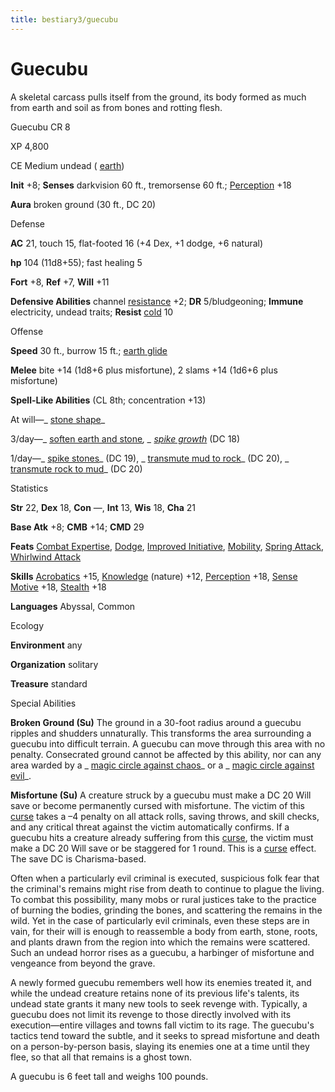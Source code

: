 ```yaml
---
title: bestiary3/guecubu
---
```

# Guecubu

A skeletal carcass pulls itself from the ground, its body formed as much from earth and soil as from bones and rotting flesh.

Guecubu CR 8

XP 4,800

CE Medium undead ( [earth](monster_dir/creatureTypes#_earth-subtype))

**Init** +8; **Senses** darkvision 60 ft., tremorsense 60 ft.; [Perception](skills/perception#_perception) +18

**Aura** broken ground (30 ft., DC 20)

Defense

**AC** 21, touch 15, flat-footed 16 (+4 Dex, +1 dodge, +6 natural)

**hp** 104 (11d8+55); fast healing 5

**Fort** +8, **Ref** +7, **Will** +11

**Defensive Abilities** channel [resistance](monster_dir/universalMonsterRules#_resistance) +2; **DR** 5/bludgeoning; **Immune** electricity, undead traits; **Resist** [cold](monster_dir/creatureTypes#_cold-subtype) 10

Offense

**Speed** 30 ft., burrow 15 ft.; [earth glide](monsters/universalMonsterRules#_earth-glide)

**Melee** bite +14 (1d8+6 plus misfortune), 2 slams +14 (1d6+6 plus misfortune)

**Spell-Like Abilities** (CL 8th; concentration +13)

At will—_ [stone shape](spell_dir/stoneShape#_stone-shape)_

3/day—_ [soften earth and stone](spell_dir/softenEarthAndStone#_soften-earth-and-stone)_, _ [spike growth](spells/spikeGrowth#_spike-growth)_ (DC 18)

1/day—_ [spike stones](spell_dir/spikeStones#_spike-stones)_ (DC 19), _ [transmute mud to rock](spells/transmuteMudToRock#_transmute-mud-to-rock)_ (DC 20), _ [transmute rock to mud](spell_dir/transmuteRockToMud#_transmute-rock-to-mud)_ (DC 20)

Statistics

**Str** 22, **Dex** 18, **Con** —, **Int** 13, **Wis** 18, **Cha** 21

**Base Atk** +8; **CMB** +14; **CMD** 29

**Feats** [Combat Expertise](feats#_combat-expertise), [Dodge](feats#_dodge), [Improved Initiative](feats#_improved-initiative), [Mobility](feats#_mobility), [Spring Attack](feats#_spring-attack), [Whirlwind Attack](feats#_whirlwind-attack)

**Skills** [Acrobatics](skills/acrobatics#_acrobatics) +15, [Knowledge](skill_dir/knowledge#_knowledge) (nature) +12, [Perception](skills/perception#_perception) +18, [Sense Motive](skill_dir/senseMotive#_sense-motive) +18, [Stealth](skills/stealth#_stealth) +18

**Languages** Abyssal, Common

Ecology

**Environment** any

**Organization** solitary

**Treasure** standard

Special Abilities

**Broken Ground (Su)** The ground in a 30-foot radius around a guecubu ripples and shudders unnaturally. This transforms the area surrounding a guecubu into difficult terrain. A guecubu can move through this area with no penalty. Consecrated ground cannot be affected by this ability, nor can any area warded by a _ [magic circle against chaos](spell_dir/magicCircleAgainstChaos#_magic-circle-against-chaos)_ or a _ [magic circle against evil](spells/magicCircleAgainstEvil#_magic-circle-against-evil)_.

**Misfortune (Su)** A creature struck by a guecubu must make a DC 20 Will save or become permanently cursed with misfortune. The victim of this [curse](monster_dir/universalMonsterRules#_curse) takes a –4 penalty on all attack rolls, saving throws, and skill checks, and any critical threat against the victim automatically confirms. If a guecubu hits a creature already suffering from this [curse](monsters/universalMonsterRules#_curse), the victim must make a DC 20 Will save or be staggered for 1 round. This is a [curse](monster_dir/universalMonsterRules#_curse) effect. The save DC is Charisma-based.

Often when a particularly evil criminal is executed, suspicious folk fear that the criminal's remains might rise from death to continue to plague the living. To combat this possibility, many mobs or rural justices take to the practice of burning the bodies, grinding the bones, and scattering the remains in the wild. Yet in the case of particularly evil criminals, even these steps are in vain, for their will is enough to reassemble a body from earth, stone, roots, and plants drawn from the region into which the remains were scattered. Such an undead horror rises as a guecubu, a harbinger of misfortune and vengeance from beyond the grave.

A newly formed guecubu remembers well how its enemies treated it, and while the undead creature retains none of its previous life's talents, its undead state grants it many new tools to seek revenge with. Typically, a guecubu does not limit its revenge to those directly involved with its execution—entire villages and towns fall victim to its rage. The guecubu's tactics tend toward the subtle, and it seeks to spread misfortune and death on a person-by-person basis, slaying its enemies one at a time until they flee, so that all that remains is a ghost town.

A guecubu is 6 feet tall and weighs 100 pounds.

